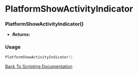 # PlatformShowActivityIndicator

### PlatformShowActivityIndicator()
- ***Returns:*** 

### Usage

```Lua
PlatformShowActivityIndicator()
```


[Back To Scripting Documentation](../README.md)
